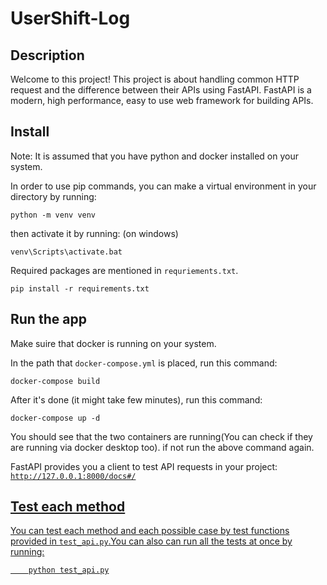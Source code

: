 # UserShift-Log

## Description

Welcome to this project! This project is about handling common HTTP request and the difference between their APIs using FastAPI.
FastAPI is a modern, high performance, easy to use web framework for building APIs.

## Install

Note: It is assumed that you have python and docker installed on your system.

In order to use pip commands, you can make a virtual environment in your directory by running:

    python -m venv venv
then activate it by running: (on windows)

    venv\Scripts\activate.bat
    
Required packages are mentioned in `requriements.txt`.

    pip install -r requirements.txt
    
## Run the app

 Make suire that docker is running on your system.

In the path that `docker-compose.yml` is placed, run this command:

    docker-compose build
After it's done (it might take few minutes), run this command:

    docker-compose up -d
You should see that the two containers are running(You can check if they are running via docker desktop too).
if not run the above command again.

FastAPI provides you a client to test API requests in your project: <a href="http://127.0.0.1:8004/docs#/">`http://127.0.0.1:8000/docs#/`


## Test each method

You can test each method and each possible case by test functions provided in `test_api.py`.You can also can run all the tests at once by running:

        python test_api.py
